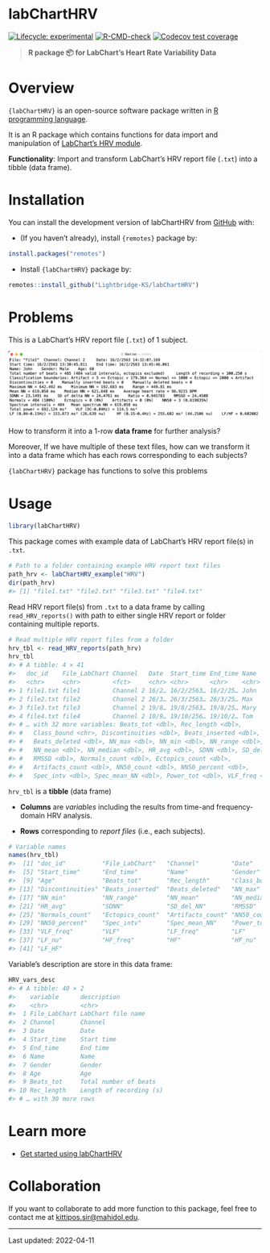 
<!-- README.md is generated from README.Rmd. Please edit that file -->

# labChartHRV

<!-- badges: start -->

[![Lifecycle:
experimental](https://img.shields.io/badge/lifecycle-experimental-orange.svg)](https://lifecycle.r-lib.org/articles/stages.html#experimental)
[![R-CMD-check](https://github.com/Lightbridge-KS/labChartHRV/actions/workflows/R-CMD-check.yaml/badge.svg)](https://github.com/Lightbridge-KS/labChartHRV/actions/workflows/R-CMD-check.yaml)
[![Codecov test
coverage](https://codecov.io/gh/Lightbridge-KS/labChartHRV/branch/main/graph/badge.svg)](https://app.codecov.io/gh/Lightbridge-KS/labChartHRV?branch=main)

<!-- badges: end -->

> **R package :package: for LabChart’s Heart Rate Variability Data**

# Overview

`{labChartHRV}` is an open-source software package written in [R
programming language](https://www.r-project.org).

It is an R package which contains functions for data import and
manipulation of [LabChart’s HRV
module](https://www.adinstruments.com/products/hrv).

**Functionality**: Import and transform LabChart’s HRV report file
(`.txt`) into a tibble (data frame).

# Installation

You can install the development version of labChartHRV from
[GitHub](https://github.com/) with:

-   (If you haven’t already), install `{remotes}` package by:

``` r
install.packages("remotes")
```

-   Install `{labChartHRV}` package by:

``` r
remotes::install_github("Lightbridge-KS/labChartHRV")
```

# Problems

This is a LabChart’s HRV report file (`.txt`) of 1 subject.

![](man/figures/hrv-rep-ex1.png)

How to transform it into a 1-row **data frame** for further analysis?

Moreover, If we have multiple of these text files, how can we transform
it into a data frame which has each rows corresponding to each subjects?

`{labChartHRV}` package has functions to solve this problems

# Usage

``` r
library(labChartHRV)
```

This package comes with example data of LabChart’s HRV report file(s) in
`.txt`.

``` r
# Path to a folder containing example HRV report text files
path_hrv <- labChartHRV_example("HRV")
dir(path_hrv)
#> [1] "file1.txt" "file2.txt" "file3.txt" "file4.txt"
```

Read HRV report file(s) from `.txt` to a data frame by calling
`read_HRV_reports()` with path to either single HRV report or folder
containing multiple reports.

``` r
# Read multiple HRV report files from a folder
hrv_tbl <- read_HRV_reports(path_hrv)
hrv_tbl
#> # A tibble: 4 × 41
#>   doc_id    File_LabChart Channel   Date  Start_time End_time Name  Gender   Age
#>   <chr>     <chr>         <fct>     <chr> <chr>      <chr>    <chr> <fct>  <int>
#> 1 file1.txt file1         Channel 2 16/2… 16/2/2563… 16/2/25… John  Male      60
#> 2 file2.txt file2         Channel 2 26/3… 26/3/2563… 26/3/25… Max   Male      56
#> 3 file3.txt file3         Channel 2 19/8… 19/8/2563… 19/8/25… Mary  Female    65
#> 4 file4.txt file4         Channel 2 10/9… 19/10/256… 19/10/2… Tom   Female    63
#> # … with 32 more variables: Beats_tot <dbl>, Rec_length <dbl>,
#> #   Class_bound <chr>, Discontinuities <dbl>, Beats_inserted <dbl>,
#> #   Beats_deleted <dbl>, NN_max <dbl>, NN_min <dbl>, NN_range <dbl>,
#> #   NN_mean <dbl>, NN_median <dbl>, HR_avg <dbl>, SDNN <dbl>, SD_del_NN <dbl>,
#> #   RMSSD <dbl>, Normals_count <dbl>, Ectopics_count <dbl>,
#> #   Artifacts_count <dbl>, NN50_count <dbl>, NN50_percent <dbl>,
#> #   Spec_intv <dbl>, Spec_mean_NN <dbl>, Power_tot <dbl>, VLF_freq <chr>, …
```

`hrv_tbl` is a **tibble** (data frame)

-   **Columns** are *variables* including the results from time-and
    frequency-domain HRV analysis.

-   **Rows** corresponding to *report files* (i.e., each subjects).

``` r
# Variable names
names(hrv_tbl)
#>  [1] "doc_id"          "File_LabChart"   "Channel"         "Date"           
#>  [5] "Start_time"      "End_time"        "Name"            "Gender"         
#>  [9] "Age"             "Beats_tot"       "Rec_length"      "Class_bound"    
#> [13] "Discontinuities" "Beats_inserted"  "Beats_deleted"   "NN_max"         
#> [17] "NN_min"          "NN_range"        "NN_mean"         "NN_median"      
#> [21] "HR_avg"          "SDNN"            "SD_del_NN"       "RMSSD"          
#> [25] "Normals_count"   "Ectopics_count"  "Artifacts_count" "NN50_count"     
#> [29] "NN50_percent"    "Spec_intv"       "Spec_mean_NN"    "Power_tot"      
#> [33] "VLF_freq"        "VLF"             "LF_freq"         "LF"             
#> [37] "LF_nu"           "HF_freq"         "HF"              "HF_nu"          
#> [41] "LF_HF"
```

Variable’s description are store in this data frame:

``` r
HRV_vars_desc
#> # A tibble: 40 × 2
#>    variable      description            
#>    <chr>         <chr>                  
#>  1 File_LabChart LabChart file name     
#>  2 Channel       Channel                
#>  3 Date          Date                   
#>  4 Start_time    Start time             
#>  5 End_time      End time               
#>  6 Name          Name                   
#>  7 Gender        Gender                 
#>  8 Age           Age                    
#>  9 Beats_tot     Total number of beats  
#> 10 Rec_length    Length of recording (s)
#> # … with 30 more rows
```

# Learn more

-   [Get started using
    labChartHRV](https://lightbridge-ks.github.io/labChartHRV/articles/labChartHRV.html)

# Collaboration

If you want to collaborate to add more function to this package, feel
free to contact me at <kittipos.sir@mahidol.edu>.

------------------------------------------------------------------------

Last updated: 2022-04-11
